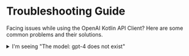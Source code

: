 # Troubleshooting Guide

Facing issues while using the OpenAI Kotlin API Client? Here are some common problems and their solutions.

<details>
  <summary>I'm seeing "The model: gpt-4 does not exist"</summary>

The access to GPT-4 API is restricted at the moment. You can join the waitlist using [this form](https://openai.com/waitlist/gpt-4-api).
</details>
